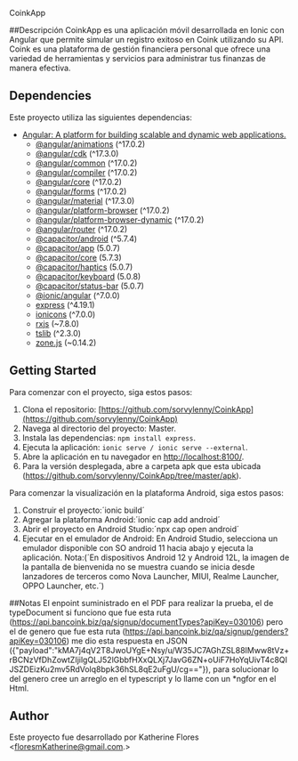 CoinkApp


##Descripción
CoinkApp es una aplicación móvil desarrollada en Ionic con Angular que permite simular un registro exitoso en Coink utilizando su API. Coink es una plataforma de gestión financiera personal que ofrece una variedad de herramientas y servicios para administrar tus finanzas de manera efectiva.


## Dependencies

Este proyecto utiliza las siguientes dependencias:

- [Angular: A platform for building scalable and dynamic web applications.](https://angular.io/)
  - [@angular/animations](https://angular.io/api/animations) (^17.0.2)
  - [@angular/cdk](https://angular.io/api/cdk) (^17.3.0)
  - [@angular/common](https://angular.io/api/common) (^17.0.2)
  - [@angular/compiler](https://angular.io/api/compiler) (^17.0.2)
  - [@angular/core](https://angular.io/api/core) (^17.0.2)
  - [@angular/forms](https://angular.io/api/forms) (^17.0.2)
  - [@angular/material](https://material.angular.io/) (^17.3.0)
  - [@angular/platform-browser](https://angular.io/api/platform-browser) (^17.0.2)
  - [@angular/platform-browser-dynamic](https://angular.io/api/platform-browser-dynamic) (^17.0.2)
  - [@angular/router](https://angular.io/api/router) (^17.0.2)
  - [@capacitor/android](https://capacitorjs.com/docs/android) (^5.7.4)
  - [@capacitor/app](https://capacitorjs.com/docs/apis/app) (5.0.7)
  - [@capacitor/core](https://capacitorjs.com/docs/apis/core) (5.7.3)
  - [@capacitor/haptics](https://capacitorjs.com/docs/apis/haptics) (5.0.7)
  - [@capacitor/keyboard](https://capacitorjs.com/docs/apis/keyboard) (5.0.8)
  - [@capacitor/status-bar](https://capacitorjs.com/docs/apis/status-bar) (5.0.7)
  - [@ionic/angular](https://ionicframework.com/docs/angular) (^7.0.0)
  - [express](https://expressjs.com/) (^4.19.1)
  - [ionicons](https://ionicons.com/) (^7.0.0)
  - [rxjs](https://rxjs.dev/) (~7.8.0)
  - [tslib](https://www.npmjs.com/package/tslib) (^2.3.0)
  - [zone.js](https://github.com/angular/zone.js) (~0.14.2)

## Getting Started

Para comenzar con el proyecto, siga estos pasos:

1. Clona el repositorio: [https://github.com/sorvylenny/CoinkApp](https://github.com/sorvylenny/CoinkApp)
2. Navega al directorio del proyecto: Master.
3. Instala las dependencias: `npm install express`.
4. Ejecuta la aplicación: `ionic serve / ionic serve --external`.
5. Abre la aplicación en tu navegador en [http://localhost:8100/](http://localhost:8100/).
6. Para la versión desplegada, abre a carpeta apk que esta ubicada (https://github.com/sorvylenny/CoinkApp/tree/master/apk).

Para comenzar la visualización en la plataforma Android, siga estos pasos:
1. Construir el proyecto:´ionic build´
2. Agregar la plataforma Android:´ionic cap add android´
3. Abrir el proyecto en Android Studio:´npx cap open android´
4. Ejecutar en el emulador de Android: En Android Studio, selecciona un emulador disponible con SO android 11 hacia abajo y ejecuta la aplicación.
Nota:(´En dispositivos Android 12 y Android 12L, la imagen de la pantalla de bienvenida no se muestra cuando se inicia desde lanzadores de terceros como Nova Launcher, MIUI, Realme Launcher, OPPO Launcher, etc.´)

##Notas
El enpoint suministrado en el PDF para realizar la prueba, el de typeDocument si funciono que fue esta ruta (https://api.bancoink.biz/qa/signup/documentTypes?apiKey=030106)
pero el de genero que fue esta ruta (https://api.bancoink.biz/qa/signup/genders?apiKey=030106) me dio esta respuesta en JSON ({"payload":"kMA7j4qV2T8JwoUYgE+Nsy/u/W35JC7AGhZSL88IMww8tVz+rBCNzVfDhZowtZIjilgQLJ52lGbbfHXxQLXj7JavG6ZN+oUiF7HoYqUivT4c8QIJSZDEizKu2mv5RdVolq8bpk36hSL8qE2uFgU/cg=="}), para solucionar lo del genero cree un arreglo en el typescript y lo llame con un *ngfor en el Html.

## Author
Este proyecto fue desarrollado por Katherine Flores <floresmKatherine@gmail.com.>

